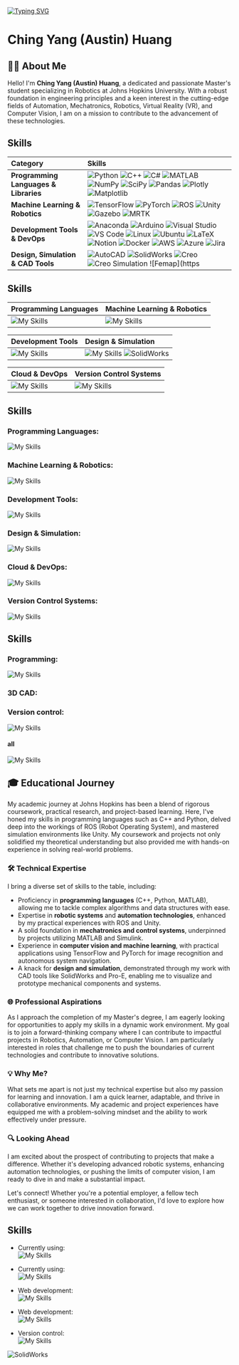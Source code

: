 [![Typing SVG](https://readme-typing-svg.demolab.com?font=Annapurna+SIL&size=24&duration=1000&pause=1005&color=002D72&background=FFFFFF00&center=true&random=false&width=435&height=50&lines=Robotics+M.S.E+at+Johns+Hopkins+University)](https://git.io/typing-svg)

<!-- <svg width="400" height="30" xmlns="http://www.w3.org/2000/svg">
  <style>
    @import url('https://fonts.googleapis.com/css2?family=Arnhem');
    text { font-family: 'Arnhem Pro', Georgia, serif; font-size: 24px; fill: #68ACE5; }
  </style>
  <text x="90" y="20">Ching Yang (Austin) Huang</text>
</svg> -->

# Ching Yang (Austin) Huang

## 🧑‍💻 About Me

Hello! I'm **Ching Yang (Austin) Huang**, a dedicated and passionate Master's student specializing in Robotics at Johns Hopkins University. With a robust foundation in engineering principles and a keen interest in the cutting-edge fields of Automation, Mechatronics, Robotics, Virtual Reality (VR), and Computer Vision, I am on a mission to contribute to the advancement of these technologies.

## Skills

| Category | Skills |
|:---------|:-------|
| **Programming Languages & Libraries** | ![Python](https://img.shields.io/badge/Python-3776AB?style=for-the-badge&logo=python&logoColor=white) ![C++](https://img.shields.io/badge/C++-00599C?style=for-the-badge&logo=cplusplus&logoColor=white) ![C#](https://img.shields.io/badge/C%23-239120?style=for-the-badge&logo=csharp&logoColor=white) ![MATLAB](https://img.shields.io/badge/MATLAB-0076A8?style=for-the-badge&logo=mathworks&logoColor=white) ![NumPy](https://img.shields.io/badge/NumPy-013243?style=for-the-badge&logo=numpy&logoColor=white) ![SciPy](https://img.shields.io/badge/SciPy-8CAAE6?style=for-the-badge&logo=scipy&logoColor=white) ![Pandas](https://img.shields.io/badge/Pandas-150458?style=for-the-badge&logo=pandas&logoColor=white) ![Plotly](https://img.shields.io/badge/Plotly-3F4F75?style=for-the-badge&logo=plotly&logoColor=white) ![Matplotlib](https://img.shields.io/badge/Matplotlib-FFD43B?style=for-the-badge&logoColor=white) |
| **Machine Learning & Robotics** | ![TensorFlow](https://skillicons.dev/icons?i=tensorflow&theme=dark) ![PyTorch](https://skillicons.dev/icons?i=pytorch&theme=dark) ![ROS](https://skillicons.dev/icons?i=ros&theme=dark) ![Unity](https://skillicons.dev/icons?i=unity&theme=dark) ![Gazebo](https://img.shields.io/badge/Gazebo-ffffff?style=for-the-badge&logo=gazebo&logoColor=black) ![MRTK](https://img.shields.io/badge/MRTK-00B2FF?style=for-the-badge&logo=microsoft&logoColor=white) |
| **Development Tools & DevOps** | ![Anaconda](https://skillicons.dev/icons?i=anaconda&theme=dark) ![Arduino](https://skillicons.dev/icons?i=arduino&theme=dark) ![Visual Studio](https://skillicons.dev/icons?i=visualstudio&theme=dark) ![VS Code](https://skillicons.dev/icons?i=vscode&theme=dark) ![Linux](https://skillicons.dev/icons?i=linux&theme=dark) ![Ubuntu](https://skillicons.dev/icons?i=ubuntu&theme=dark) ![LaTeX](https://skillicons.dev/icons?i=latex&theme=dark) ![Notion](https://skillicons.dev/icons?i=notion&theme=dark) ![Docker](https://skillicons.dev/icons?i=docker&theme=dark) ![AWS](https://skillicons.dev/icons?i=aws&theme=dark) ![Azure](https://skillicons.dev/icons?i=azure&theme=dark) ![Jira](https://img.shields.io/badge/Jira-0052CC?style=for-the-badge&logo=jira&logoColor=white) |
| **Design, Simulation & CAD Tools** | ![AutoCAD](https://skillicons.dev/icons?i=autocad&theme=dark) ![SolidWorks](https://skillicons.dev/icons?i=solidworks&theme=dark) ![Creo](https://img.shields.io/badge/Creo-ED1C24?style=for-the-badge&logo=ptc&logoColor=white) ![Creo Simulation](https://img.shields.io/badge/Creo_Simulation-ED1C24?style=for-the-badge&logo=ptc&logoColor=white) ![Femap](https


## Skills

| Programming Languages | Machine Learning & Robotics |
|:----------------------|:----------------------------|
| ![My Skills](https://skillicons.dev/icons?i=py,cpp,cs,matlab&theme=dark&perline=8) | ![My Skills](https://skillicons.dev/icons?i=tensorflow,pytorch,ros,unity&theme=dark&perline=8) |

| Development Tools | Design & Simulation |
|:------------------|:--------------------|
| ![My Skills](https://skillicons.dev/icons?i=anaconda,arduino,visualstudio,vscode,linux,ubuntu,latex,notion&theme=dark&perline=8) | ![My Skills](https://skillicons.dev/icons?i=autocad,opencv&theme=dark&perline=8) ![SolidWorks](https://img.shields.io/badge/SolidWorks-brightgreen)|

| Cloud & DevOps | Version Control Systems |
|:---------------|:------------------------|
| ![My Skills](https://skillicons.dev/icons?i=aws,azure,docker&theme=dark&perline=8) | ![My Skills](https://skillicons.dev/icons?i=git,github,gitlab&theme=dark&perline=8) |


## Skills

### Programming Languages:
![My Skills](https://skillicons.dev/icons?i=py,cpp,cs,matlab&theme=dark&perline=8)

### Machine Learning & Robotics:
![My Skills](https://skillicons.dev/icons?i=tensorflow,pytorch,ros,unity&theme=dark&perline=8)

### Development Tools:
![My Skills](https://skillicons.dev/icons?i=anaconda,arduino,visualstudio,vscode,linux,ubuntu,latex,notion&theme=dark&perline=8)

### Design & Simulation:
![My Skills](https://skillicons.dev/icons?i=autocad,opencv&theme=dark&perline=8)

### Cloud & DevOps:
![My Skills](https://skillicons.dev/icons?i=aws,azure,docker&theme=dark&perline=8)

### Version Control Systems:
![My Skills](https://skillicons.dev/icons?i=git,github,gitlab&theme=dark&perline=8)


## Skills
### Programming: <br />
![My Skills](https://skillicons.dev/icons?i=py,cpp,cs,ros,unity,matlab,tensorflow,pytorch&theme=dark&perline=8)

### 3D CAD: <br />


### Version control: <br />
![My Skills](https://skillicons.dev/icons?i=git,github,gitlab)

#### all
![My Skills](https://skillicons.dev/icons?i=anaconda,arduino,autocad,aws,azure,docker,latex,notion,opencv,linux,ubuntu,visualstudio,vscode&theme=dark&perline=8)


## 🎓 Educational Journey

My academic journey at Johns Hopkins has been a blend of rigorous coursework, practical research, and project-based learning. Here, I've honed my skills in programming languages such as C++ and Python, delved deep into the workings of ROS (Robot Operating System), and mastered simulation environments like Unity. My coursework and projects not only solidified my theoretical understanding but also provided me with hands-on experience in solving real-world problems.

### 🛠 Technical Expertise

I bring a diverse set of skills to the table, including:
- Proficiency in **programming languages** (C++, Python, MATLAB), allowing me to tackle complex algorithms and data structures with ease.
- Expertise in **robotic systems** and **automation technologies**, enhanced by my practical experiences with ROS and Unity.
- A solid foundation in **mechatronics and control systems**, underpinned by projects utilizing MATLAB and Simulink.
- Experience in **computer vision and machine learning**, with practical applications using TensorFlow and PyTorch for image recognition and autonomous system navigation.
- A knack for **design and simulation**, demonstrated through my work with CAD tools like SolidWorks and Pro-E, enabling me to visualize and prototype mechanical components and systems.

### 🌐 Professional Aspirations

As I approach the completion of my Master's degree, I am eagerly looking for opportunities to apply my skills in a dynamic work environment. My goal is to join a forward-thinking company where I can contribute to impactful projects in Robotics, Automation, or Computer Vision. I am particularly interested in roles that challenge me to push the boundaries of current technologies and contribute to innovative solutions.

### 💡 Why Me?

What sets me apart is not just my technical expertise but also my passion for learning and innovation. I am a quick learner, adaptable, and thrive in collaborative environments. My academic and project experiences have equipped me with a problem-solving mindset and the ability to work effectively under pressure.

### 🔍 Looking Ahead

I am excited about the prospect of contributing to projects that make a difference. Whether it's developing advanced robotic systems, enhancing automation technologies, or pushing the limits of computer vision, I am ready to dive in and make a substantial impact.

Let's connect! Whether you're a potential employer, a fellow tech enthusiast, or someone interested in collaboration, I'd love to explore how we can work together to drive innovation forward.


## Skills
- Currently using: <br />
![My Skills](https://skillicons.dev/icons?i=py,cpp,cs,ros,unity,matlab,tensorflow,pytorch&theme=dark&perline=7)

- Currently using: <br />
![My Skills](https://skillicons.dev/icons?i=cpp,cs,py,ros,unity,matlab,tensorflow,pytorch,docker)
- Web development: <br />
![My Skills](https://skillicons.dev/icons?i=nodejs,js,vue,php,laravel,django,react,postgres,html,css)
- Web development: <br />
![My Skills](https://skillicons.dev/icons?i=nodejs,js,vue,php,laravel,django,react,postgres,html,css)
- Version control: <br />
![My Skills](https://skillicons.dev/icons?i=github,gitlab)

![SolidWorks](https://img.shields.io/badge/SolidWorks-Expert-brightgreen)


<!--
**AustinHuang823/AustinHuang823** is a ✨ _special_ ✨ repository because its `README.md` (this file) appears on your GitHub profile.

Here are some ideas to get you started:

- 🔭 I’m currently working on ...
- 🌱 I’m currently learning ...
- 👯 I’m looking to collaborate on ...
- 🤔 I’m looking for help with ...
- 💬 Ask me about ...
- 📫 How to reach me: ...
- 😄 Pronouns: ...
- ⚡ Fun fact: ...
-->
